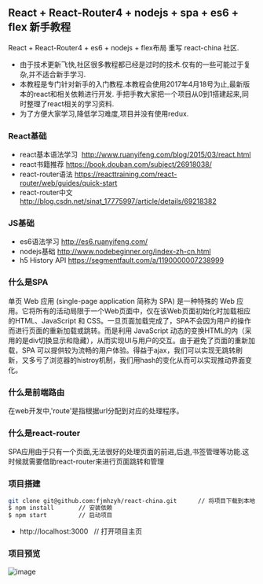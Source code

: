 ## React + React-Router4 + nodejs + spa + es6 + flex 新手教程

React + React-Router4 + es6 + nodejs + flex布局 重写 react-china 社区.

* 由于技术更新飞快,社区很多教程都已经是过时的技术.仅有的一些可能过于复杂,并不适合新手学习.
* 本教程是专门针对新手的入门教程.本教程会使用2017年4月18号为止,最新版本的react和相关依赖进行开发.
  手把手教大家把一个项目从0到1搭建起来,同时整理了react相关的学习资料.
* 为了方便大家学习,降低学习难度,项目并没有使用redux.


### React基础
* react基本语法学习  http://www.ruanyifeng.com/blog/2015/03/react.html  
* react书籍推荐   https://book.douban.com/subject/26918038/
* react-router语法  https://reacttraining.com/react-router/web/guides/quick-start
* react-router中文 http://blog.csdn.net/sinat_17775997/article/details/69218382



### JS基础
* es6语法学习  http://es6.ruanyifeng.com/
* nodejs基础  http://www.nodebeginner.org/index-zh-cn.html
* h5 History API https://segmentfault.com/a/1190000007238999



### 什么是SPA
单页 Web 应用 (single-page application 简称为 SPA) 是一种特殊的 Web 应用。它将所有的活动局限于一个Web页面中，仅在该Web页面初始化时加载相应的HTML、JavaScript 和 CSS。一旦页面加载完成了，SPA不会因为用户的操作而进行页面的重新加载或跳转。而是利用 JavaScript 动态的变换HTML的内（采用的是div切换显示和隐藏），从而实现UI与用户的交互。由于避免了页面的重新加载，SPA 可以提供较为流畅的用户体验。得益于ajax，我们可以实现无跳转刷新，又多亏了浏览器的histroy机制，我们用hash的变化从而可以实现推动界面变化。



### 什么是前端路由
 在web开发中,'route'是指根据url分配到对应的处理程序。
 
 
 
### 什么是react-router
 SPA应用由于只有一个页面,无法很好的处理页面的前进,后退,书签管理等功能.这时候就需要借助react-router来进行页面跳转和管理



### 项目搭建
```bash
git clone git@github.com:fjmhzyh/react-china.git      // 将项目下载到本地
$ npm install       // 安装依赖
$ npm start         // 启动项目
```
* http://localhost:3000    // 打开项目主页

### 项目预览
![image](https://github.com/fjmhzyh/react-china/blob/master/react.gif)

